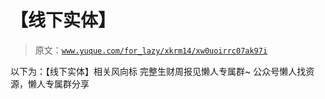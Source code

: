 # 【线下实体】

> 原文：[`www.yuque.com/for_lazy/xkrm14/xw0uoirrc07ak97i`](https://www.yuque.com/for_lazy/xkrm14/xw0uoirrc07ak97i)

<ne-p id="ud4df52f9" data-lake-id="ud4df52f9"><ne-text id="u4c7df73d">以下为：【线下实体】相关风向标</ne-text></ne-p> <ne-p id="u502b34b5" data-lake-id="u502b34b5"><ne-text id="u4ccf8bfe">完整生财周报见懒人专属群~</ne-text></ne-p> <ne-p id="ub99c95e6" data-lake-id="ub99c95e6"><ne-text id="u134f1a4d">公众号懒人找资源，懒人专属群分享</ne-text></ne-p>
